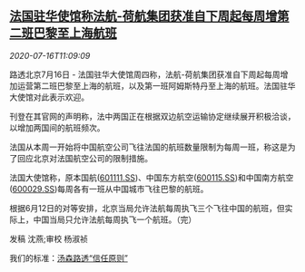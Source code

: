 <!--1594898599000-->
[法国驻华使馆称法航-荷航集团获准自下周起每周增第二班巴黎至上海航班](https://cn.reuters.com/article/air-france-klm-shanghai-flights-0716-idCNKCS24H1OL)
------

<div><i>2020-07-16T11:09:09</i></div><div class="StandardArticleBody_body"><p>路透北京7月16日 - 法国驻华大使馆周四称，法航-荷航集团获准自下周起每周增加运营第二班巴黎至上海的航班，以及第一班阿姆斯特丹至上海的航班。法国驻华大使馆对此表示欢迎。 </p><p>刊登在其官网的声明称，法中两国正在根据双边航空运输协定继续展开积极洽谈，以增加两国间的航班频次。 </p><p>法国从本周一开始将中国航空公司飞往法国的航班数量限制为每周一班，称这是为了回应北京对法国航空公司的限制措施。 </p><p>法国大使馆称，原本国航(<span id="symbol_601111.SS_0"><a href="//www.reuters.com/companies/601111.SS">601111.SS</a></span>)、中国东方航空(<span id="symbol_600115.SS_1"><a href="//www.reuters.com/companies/600115.SS">600115.SS</a></span>)和中国南方航空(<span id="symbol_600029.SS_2"><a href="//www.reuters.com/companies/600029.SS">600029.SS</a></span>)每周各有一班从中国城市飞往巴黎的航班。 </p><p>根据6月12日的对等安排，北京当局允许法航每周执飞三个飞往中国的航班，但实际上，中国当局只允许法航每周执飞一个航班。（完）     </p><div class="Attribution_container"><div class="Attribution_attribution"><p class="Attribution_content">发稿 沈燕;审校 杨淑祯 </p></div></div><div class="StandardArticleBody_trustBadgeContainer"><span class="StandardArticleBody_trustBadgeTitle">我们的标准：</span><span class="trustBadgeUrl"><a href="https://www.thomsonreuters.cn/content/dam/openweb/documents/pdf/china/brochures/about-us-1.pdf">汤森路透“信任原则”</a></span></div></div>
